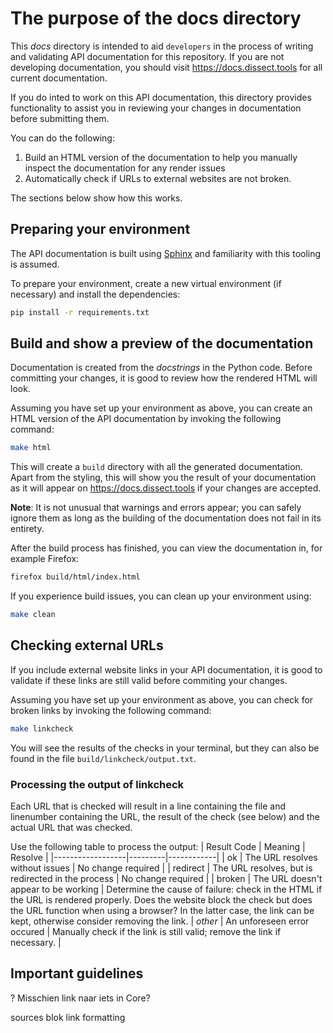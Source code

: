 The purpose of the docs directory
=================================

This *docs* directory is intended to aid `developers` in the process of writing and validating API documentation for this repository. If you are not developing documentation, you should visit https://docs.dissect.tools for all current documentation.

If you do inted to work on this API documentation, this directory provides functionality to assist you in reviewing your changes in documentation before submitting them. 

You can do the following:
1. Build an HTML version of the documentation to help you manually inspect the documentation for any render issues
2. Automatically check if URLs to external websites are not broken.

The sections below show how this works.

Preparing your environment
--------------------------

The API documentation is built using [Sphinx](https://www.sphinx-doc.org/en/master/) and familiarity with this tooling is assumed.

To prepare your environment, create a new virtual environment (if necessary) and install the dependencies:

```bash
pip install -r requirements.txt
```

Build and show a preview of the documentation
---------------------------------------------

Documentation is created from the *docstrings* in the Python code. Before committing your changes, it is good to review how the rendered HTML will look.

Assuming you have set up your environment as above, you can create an HTML version of the API documentation by invoking the following command:

```bash
make html
```

This will create a `build` directory with all the generated documentation. Apart from the styling, this will show you the result of your documentation as it will appear on https://docs.dissect.tools if your changes are accepted.

**Note**: It is not unusual that warnings and errors appear; you can safely ignore them as long as the building of the documentation does not fail in its entirety.

After the build process has finished, you can view the documentation in, for example Firefox:

```bash
firefox build/html/index.html
```

If you experience build issues, you can clean up your environment using:

```bash
make clean
```


Checking external URLs
----------------------

If you include external website links in your API documentation, it is good to validate if these links are still valid before commiting your changes.

Assuming you have set up your environment as above, you can check for broken links by invoking the following command:

```bash
make linkcheck
```

You will see the results of the checks in your terminal, but they can also be found in the file `build/linkcheck/output.txt`.

### Processing the output of linkcheck

Each URL that is checked will result in a line containing the  file and linenumber containing the URL, the result of the check (see below) and the actual URL that was checked.

Use the following table to process the output:
| Result Code      | Meaning | Resolve    |
|------------------|---------|------------|
| ok      | The URL resolves without issues  | No change required |
| redirect | The URL resolves, but is redirected in the process | No change required |
| broken | The URL doesn't appear to be working | Determine the cause of failure: check in the HTML if the URL is rendered properly. Does the website block the check but does the URL function when using a browser? In the latter case, the link can be kept, otherwise consider removing the link.
| *other* | An unforeseen error occured | Manually check if the link is still valid; remove the link if necessary. |

Important guidelines
--------------------

? Misschien link naar iets in Core?

sources
blok
link formatting






